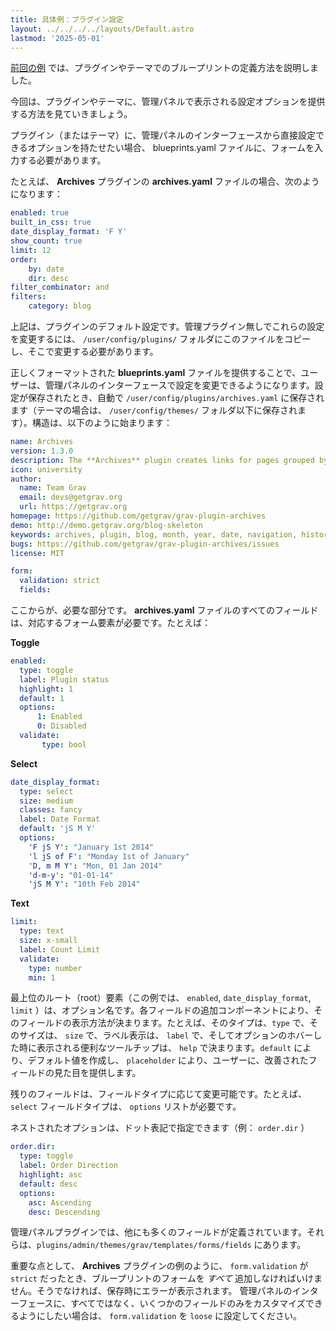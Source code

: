 ```yaml
---
title: 具体例：プラグイン設定
layout: ../../../../layouts/Default.astro
lastmod: '2025-05-01'
---
```

[前回の例](../02.example-plugin-blueprint/) では、プラグインやテーマでのブループリントの定義方法を説明しました。

今回は、プラグインやテーマに、管理パネルで表示される設定オプションを提供する方法を見ていきましょう。

プラグイン（またはテーマ）に、管理パネルのインターフェースから直接設定できるオプションを持たせたい場合、 blueprints.yaml ファイルに、フォームを入力する必要があります。

たとえば、 **Archives** プラグインの **archives.yaml** ファイルの場合、次のようになります：

```yaml
enabled: true
built_in_css: true
date_display_format: 'F Y'
show_count: true
limit: 12
order:
    by: date
    dir: desc
filter_combinator: and
filters:
    category: blog
```

上記は、プラグインのデフォルト設定です。管理プラグイン無しでこれらの設定を変更するには、 `/user/config/plugins/` フォルダにこのファイルをコピーし、そこで変更する必要があります。

正しくフォーマットされた **blueprints.yaml** ファイルを提供することで、ユーザーは、管理パネルのインターフェースで設定を変更できるようになります。設定が保存されたとき、自動で `/user/config/plugins/archives.yaml` に保存されます（テーマの場合は、 `/user/config/themes/` フォルダ以下に保存されます）。構造は、以下のように始まります：

```yaml
name: Archives
version: 1.3.0
description: The **Archives** plugin creates links for pages grouped by month/year
icon: university
author:
  name: Team Grav
  email: devs@getgrav.org
  url: https://getgrav.org
homepage: https://github.com/getgrav/grav-plugin-archives
demo: http://demo.getgrav.org/blog-skeleton
keywords: archives, plugin, blog, month, year, date, navigation, history
bugs: https://github.com/getgrav/grav-plugin-archives/issues
license: MIT

form:
  validation: strict
  fields:
```

ここからが、必要な部分です。 **archives.yaml** ファイルのすべてのフィールドは、対応するフォーム要素が必要です。たとえば：

**Toggle**

```yaml
enabled:
  type: toggle
  label: Plugin status
  highlight: 1
  default: 1
  options:
      1: Enabled
      0: Disabled
  validate:
       type: bool
```

**Select**

```yaml
date_display_format:
  type: select
  size: medium
  classes: fancy
  label: Date Format
  default: 'jS M Y'
  options:
    'F jS Y': "January 1st 2014"
    'l jS of F': "Monday 1st of January"
    'D, m M Y': "Mon, 01 Jan 2014"
    'd-m-y': "01-01-14"
    'jS M Y': "10th Feb 2014"
```

**Text**

```yaml
limit:
  type: text
  size: x-small
  label: Count Limit
  validate:
    type: number
    min: 1
```

最上位のルート（root）要素（この例では、 `enabled`, `date_display_format`, `limit` ）は、オプション名です。各フィールドの追加コンポーネントにより、そのフィールドの表示方法が決まります。たとえば、そのタイプは、`type` で、そのサイズは、 `size` で、ラベル表示は、 `label` で、そしてオプションのホバーした時に表示される便利なツールチップは、 `help` で決まります。`default` により、デフォルト値を作成し、 `placeholder` により、ユーザーに、改善されたフィールドの見た目を提供します。

残りのフィールドは、フィールドタイプに応じて変更可能です。たとえば、 `select` フィールドタイプは、 `options` リストが必要です。

ネストされたオプションは、ドット表記で指定できます（例： `order.dir` ）

```yaml
order.dir:
  type: toggle
  label: Order Direction
  highlight: asc
  default: desc
  options:
    asc: Ascending
    desc: Descending
```

管理パネルプラグインでは、他にも多くのフィールドが定義されています。それらは、`plugins/admin/themes/grav/templates/forms/fields` にあります。

重要な点として、 **Archives** プラグインの例のように、 `form.validation` が `strict` だったとき、ブループリントのフォームを _すべて_ 追加しなければいけません。そうでなければ、保存時にエラーが表示されます。
管理パネルのインターフェースに、すべてではなく、いくつかのフィールドのみをカスタマイズできるようにしたい場合は、  `form.validation` を `loose` に設定してください。

